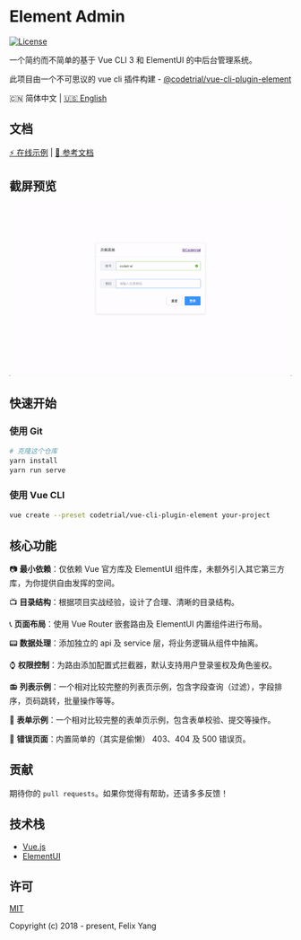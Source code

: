 # Element Admin

[![License](https://img.shields.io/github/license/codetrial/element-admin.svg)](https://github.com/codetrial/element-admin)

一个简约而不简单的基于 Vue CLI 3 和 ElementUI 的中后台管理系统。

此项目由一个不可思议的 vue cli 插件构建 - [@codetrial/vue-cli-plugin-element](https://github.com/codetrial/vue-cli-plugin-element)

:cn: 简体中文 | [:us: English](README.md)

## 文档

[:zap: 在线示例](https://element-admin.now.sh) | [:book: 参考文档](https://codetrial.github.io/element-admin)

## 截屏预览

![Screen Capture](.github/demo.gif)

## 快速开始

### 使用 Git

```bash
# 克隆这个仓库
yarn install
yarn run serve
```

### 使用 Vue CLI

```bash
vue create --preset codetrial/vue-cli-plugin-element your-project
```

## 核心功能

:camera: **最小依赖**：仅依赖 Vue 官方库及 ElementUI 组件库，未额外引入其它第三方库，为你提供自由发挥的空间。

:tv: **目录结构**：根据项目实战经验，设计了合理、清晰的目录结构。

:telephone_receiver: **页面布局**：使用 Vue Router 嵌套路由及 ElementUI 内置组件进行布局。

:pager: **数据处理**：添加独立的 api 及 service 层，将业务逻辑从组件中抽离。

:watch: **权限控制**：为路由添加配置式拦截器，默认支持用户登录鉴权及角色鉴权。

:radio: **列表示例**：一个相对比较完整的列表页示例，包含字段查询（过滤），字段排序，页码跳转，批量操作等等。

:mag_right: **表单示例**：一个相对比较完整的表单页示例，包含表单校验、提交等操作。

:ghost: **错误页面**：内置简单的（其实是偷懒） 403、404 及 500 错误页。

## 贡献

期待你的 `pull requests`。如果你觉得有帮助，还请多多反馈！

## 技术栈

- [Vue.js](https://github.com/vuejs/vue)
- [ElementUI](https://github.com/ElemeFE/element)

## 许可

[MIT](http://opensource.org/licenses/MIT)

Copyright (c) 2018 - present, Felix Yang
